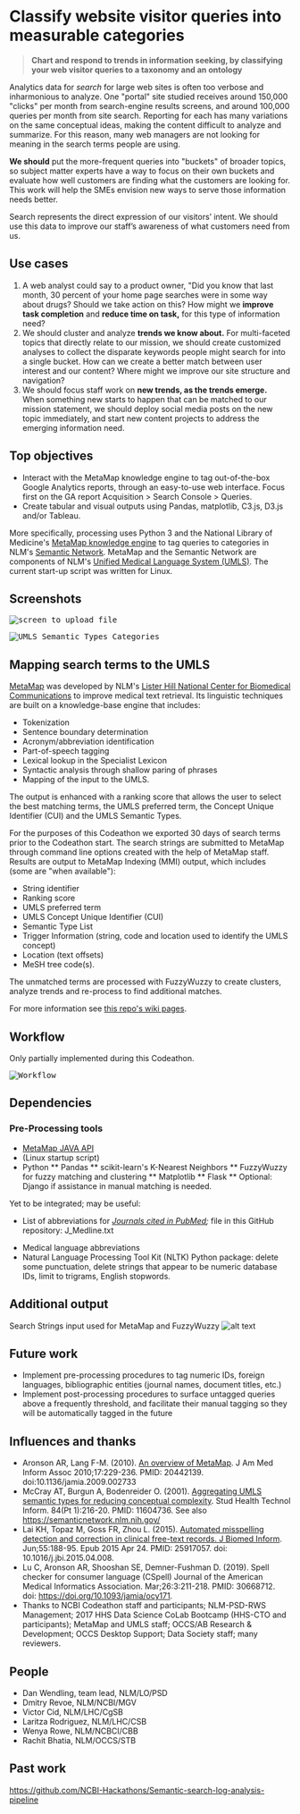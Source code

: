 # Classify website visitor queries into measurable categories

> **Chart and respond to trends in information seeking, by classifying your web visitor queries to a taxonomy and an ontology**

Analytics data for *search* for large web sites is often too verbose and inharmonious to analyze. One "portal" site studied receives around 150,000 "clicks" per month from search-engine results screens, and around 100,000 queries per month from site search. Reporting for each has many variations on the same conceptual ideas, making the content difficult to analyze and summarize. For this reason, many web managers are not looking for meaning in the search terms people are using. 

**We should** put the more-frequent queries into "buckets" of broader topics, so subject matter experts have a way to focus on their own buckets and evaluate how well customers are finding what the customers are looking for. This work will help the SMEs envision new ways to serve those information needs better.

Search represents the direct expression of our visitors’ intent. We should use this data to improve our staff’s awareness of what customers need from us. 

## Use cases

1. A web analyst could say to a product owner, "Did you know that last month, 30 percent of your home page searches were in some way about drugs? Should we take action on this? How might we **improve task completion** and **reduce time on task,** for this type of information need?
2. We should cluster and analyze **trends we know about.** For multi-faceted topics that directly relate to our mission, we should create customized analyses to collect the disparate keywords people might search for into a single bucket. How can we create a better match between user interest and our content? Where might we improve our site structure and navigation? 
3. We should focus staff work on **new trends, as the trends emerge.** When something new starts to happen that can be matched to our mission statement, we should deploy social media posts on the new topic immediately, and start new content projects to address the emerging information need.

## Top objectives

* Interact with the MetaMap knowledge engine to tag out-of-the-box Google Analytics reports, through an easy-to-use web interface. Focus first on the GA report Acquisition > Search Console > Queries.
* Create tabular and visual outputs using Pandas, matplotlib, C3.js, D3.js and/or Tableau.

More specifically, processing uses Python 3 and the National Library of Medicine's [MetaMap knowledge engine](https://metamap.nlm.nih.gov) to tag queries to categories in NLM's [Semantic Network](https://semanticnetwork.nlm.nih.gov). MetaMap and the Semantic Network are components of NLM's [Unified Medical Language System (UMLS)](https://www.nlm.nih.gov/research/umls/index.html). The current start-up script was written for Linux.

## Screenshots

<kbd><img src="https://github.com/NCBI-Codeathons/Use-UMLS-and-Python-to-classify-website-visitor-queries-into-measurable-categories/blob/master/screenshot-input.png" alt="screen to upload file" /></kbd>

<kbd><img src="https://github.com/NCBI-Codeathons/Use-UMLS-and-Python-to-classify-website-visitor-queries-into-measurable-categories/blob/master/metamap%20output.JPG" alt="UMLS Semantic Types Categories" /></kbd>

## Mapping search terms to the UMLS

[MetaMap](https://metamap.nlm.nih.gov) was developed by NLM's [Lister Hill National Center for Biomedical Communications](https://lhncbc.nlm.nih.gov/) to improve medical text retrieval. Its linguistic techniques are built on a knowledge-base engine that includes: 
* Tokenization
* Sentence boundary determination
* Acronym/abbreviation identification
* Part-of-speech tagging
* Lexical lookup in the Specialist Lexicon
* Syntactic analysis through shallow paring of phrases
* Mapping of the input to the UMLS. 

The output is enhanced with a ranking score that allows the user to select the best matching terms, the UMLS preferred term, the Concept Unique Identifier (CUI) and the UMLS Semantic Types.

For the purposes of this Codeathon we exported 30 days of search terms prior to the Codeathon start. The search strings are submitted to MetaMap through command line options created with the help of MetaMap staff. Results are output to MetaMap Indexing (MMI) output, which includes (some are "when available"):
* String identifier
* Ranking score
* UMLS preferred term
* UMLS Concept Unique Identifier (CUI)
* Semantic Type List
* Trigger Information (string, code and location used to identify the UMLS concept)
* Location (text offsets)
* MeSH tree code(s).

The unmatched terms are processed with FuzzyWuzzy to create clusters, analyze trends and re-process to find additional matches.

For more information see [this repo's wiki pages](https://github.com/NCBI-Codeathons/Use-UMLS-and-Python-to-classify-website-visitor-queries-into-measurable-categories/wiki).

## Workflow

Only partially implemented during this Codeathon.

<kbd><img src="https://github.com/NCBI-Codeathons/Use-UMLS-and-Python-to-classify-website-visitor-queries-into-measurable-categories/blob/master/workflow.png" alt="Workflow" /></kbd>

## Dependencies

### Pre-Processing tools

* [MetaMap JAVA API](https://metamap.nlm.nih.gov/JavaApi.shtml)
* (Linux startup script)
* Python
** Pandas
** scikit-learn's K-Nearest Neighbors
** FuzzyWuzzy for fuzzy matching and clustering
** Matplotlib
** Flask
** Optional: Django if assistance in manual matching is needed.

Yet to be integrated; may be useful:

* List of abbreviations for *[Journals cited in PubMed](https://www.nlm.nih.gov/bsd/serfile_addedinfo.html);* file in this GitHub repository: J_Medline.txt
- Medical language abbreviations
- Natural Language Processing Tool Kit (NLTK) Python package: delete some punctuation, delete strings that appear to be numeric database IDs, limit to trigrams, English stopwords.

## Additional output

Search Strings input used for MetaMap and FuzzyWuzzy
![alt text](https://github.com/NCBI-Codeathons/Use-UMLS-and-Python-to-classify-website-visitor-queries-into-measurable-categories/blob/master/wordcloud_search_strings.JPG "Search terms")

## Future work

- Implement pre-processing procedures to tag numeric IDs, foreign languages, bibliographic entities (journal names, document titles, etc.)
- Implement post-processing procedures to surface untagged queries above a frequently threshold, and facilitate their manual tagging so they will be automatically tagged in the future

## Influences and thanks

* Aronson AR, Lang F-M. (2010). [An overview of MetaMap](https://ii.nlm.nih.gov/Publications/Papers/JAMIA.2010.17.Aronson.pdf). J Am Med Inform Assoc 2010;17:229-236. PMID: 20442139. doi:10.1136/jamia.2009.002733
* McCray AT, Burgun A, Bodenreider O. (2001). [Aggregating UMLS semantic types for reducing conceptual complexity](https://www.ncbi.nlm.nih.gov/pubmed/?term=11604736). Stud Health Technol Inform. 84(Pt 1):216-20. PMID: 11604736. See also https://semanticnetwork.nlm.nih.gov/
* Lai KH, Topaz M, Goss FR, Zhou L. (2015). [Automated misspelling detection and correction in clinical free-text records. J Biomed Inform](https://www.ncbi.nlm.nih.gov/pubmed/?term=25917057%5Buid%5D). Jun;55:188-95. Epub 2015 Apr 24. PMID: 25917057. doi: 10.1016/j.jbi.2015.04.008.
* Lu C, Aronson AR, Shooshan SE, Demner-Fushman D. (2019). Spell checker for consumer language (CSpell) Journal of the American Medical Informatics Association. Mar;26:3:211-218. PMID: 30668712. doi: https://doi.org/10.1093/jamia/ocy171. 
* Thanks to NCBI Codeathon staff and participants; NLM-PSD-RWS Management; 2017 HHS Data Science CoLab Bootcamp (HHS-CTO and participants); MetaMap and UMLS staff; OCCS/AB Research & Development; OCCS Desktop Support; Data Society staff; many reviewers.

## People

* Dan Wendling, team lead, NLM/LO/PSD
* Dmitry Revoe, NLM/NCBI/MGV
* Victor Cid, NLM/LHC/CgSB
* Laritza Rodriguez, NLM/LHC/CSB
* Wenya Rowe, NLM/NCBCI/CBB
* Rachit Bhatia, NLM/OCCS/STB

## Past work

https://github.com/NCBI-Hackathons/Semantic-search-log-analysis-pipeline
